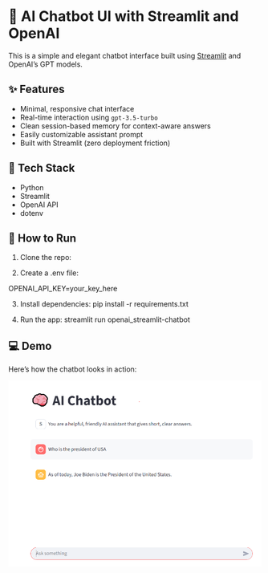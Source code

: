 # 💬 AI Chatbot UI with Streamlit and OpenAI

This is a simple and elegant chatbot interface built using [Streamlit](https://streamlit.io/) and OpenAI’s GPT models.

## ✨ Features

- Minimal, responsive chat interface
- Real-time interaction using `gpt-3.5-turbo`
- Clean session-based memory for context-aware answers
- Easily customizable assistant prompt
- Built with Streamlit (zero deployment friction)

## 🔧 Tech Stack

- Python
- Streamlit
- OpenAI API
- dotenv

## 🚀 How to Run

1. Clone the repo:


2. Create a .env file:

OPENAI_API_KEY=your_key_here

3. Install dependencies:
pip install -r requirements.txt

4. Run the app:
streamlit run openai_streamlit-chatbot


## 💻 Demo

Here’s how the chatbot looks in action:

![Chatbot Screenshot](Assets/images/chatbot.png)



